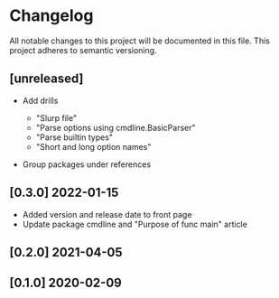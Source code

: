 # Changelog

All notable changes to this project will be documented in this file.
This project adheres to semantic versioning.

## [unreleased]

- Add drills
  - "Slurp file"
  - "Parse options using cmdline.BasicParser"
  - "Parse builtin types"
  - "Short and long option names"


- Group packages under references


## [0.3.0] 2022-01-15

- Added version and release date to front page
- Update package cmdline and "Purpose of func main" article

## [0.2.0] 2021-04-05
## [0.1.0] 2020-02-09


